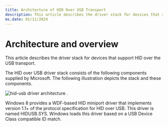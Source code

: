 ```yaml
---
title: Architecture of HID Over USB Transport
description: This article describes the driver stack for devices that support HID over USB transport.
ms.date: 01/11/2024
---
```


# Architecture and overview

This article describes the driver stack for devices that support HID over the USB transport.

The HID over USB driver stack consists of the following components supplied by Microsoft. The following illustration depicts the stack and these components.

![hid-usb driver architecture .](images/transport-usb.png)

Windows 8 provides a WDF-based HID miniport driver that implements version 1.1+ of the protocol specification for HID over USB. This driver is named HIDUSB.SYS. Windows loads this driver based on a USB Device Class compatible ID match.
